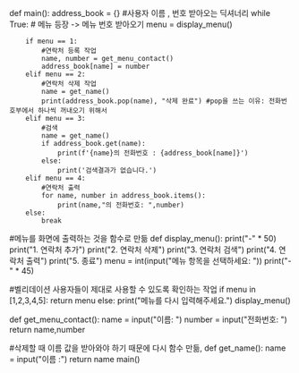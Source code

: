 def main():
    address_book = {} #사용자 이름 , 번호 받아오는 딕셔너리
    while True:
        # 메뉴 등장 -> 메뉴 번호 받아오기
        menu = display_menu()

        if menu == 1:
            #연락처 등록 작업
            name, number = get_menu_contact()
            address_book[name] = number
        elif menu == 2:
            #연락처 삭제 작업
            name = get_name()
            print(address_book.pop(name), "삭제 완료") #pop을 쓰는 이유: 전화번호부에서 하나씩 꺼내오기 위해서
        elif menu == 3:
            #검색
            name = get_name()
            if address_book.get(name):
                print(f'{name}의 전화번호 : {address_book[name]}')
            else:
                print('검색결과가 없습니다.')
        elif menu == 4:
            #연락처 출력
            for name, number in address_book.items():
                print(name,"의 전화번호: ",number)
        else:
            break



#메뉴를 화면에 출력하는 것을 함수로 만듦
def display_menu():
    print("-" * 50)
    print("1. 연락처 추가")
    print("2. 연락처 삭제")
    print("3. 연락처 검색")
    print("4. 연락처 출력")
    print("5. 종료")
    menu = int(input("메뉴 항목을 선택하세요: "))
    print("-" * 45)

#벨리데이션 사용자들이 제대로 사용할 수 있도록 확인하는 작업
    if menu in [1,2,3,4,5]:
        return menu
    else:
        print("메뉴를 다시 입력해주세요.")
        display_menu()

def get_menu_contact():
    name = input("이름: ")
    number = input("전화번호: ")
    return name,number


#삭제할 때 이름 값을 받아와야 하기 때문에 다시 함수 만듦,
def get_name():
    name = input("이름 :")
    return name
main()
